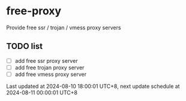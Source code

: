 
# free-proxy
Provide free ssr / trojan / vmess proxy servers


## TODO list
- [ ] add free ssr proxy server
- [ ] add free trojan proxy server
- [ ] add free vmess proxy server

Last updated at 2024-08-10 18:00:01 UTC+8, next update schedule at 2024-08-11 00:00:01 UTC+8

